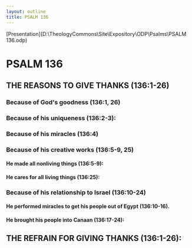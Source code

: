 ```yaml
---
layout: outline
title: PSALM 136
---
```

[Presentation](D:\TheologyCommons\Site\Expository\ODP\Psalms\PSALM 136.odp)
# PSALM 136 
## THE REASONS TO GIVE THANKS (136:1-26) 
###  Because of God\'s goodness (136:1, 26) 
###  Because of his uniqueness (136:2-3): 
###  Because of his miracles (136:4) 
###  Because of his creative works (136:5-9, 25) 
####  He made all nonliving things (136:5-9): 
####  He cares for all living things (136:25): 
###  Because of his relationship to Israel (136:10-24) 
####  He performed miracles to get his people out of Egypt (136:10-16). 
####  He brought his people into Canaan (136:17-24): 
## THE REFRAIN FOR GIVING THANKS (136:1-26): 
